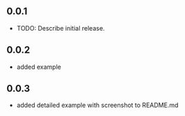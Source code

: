 ## 0.0.1

* TODO: Describe initial release.

## 0.0.2
* added example

## 0.0.3
* added detailed example with screenshot to README.md